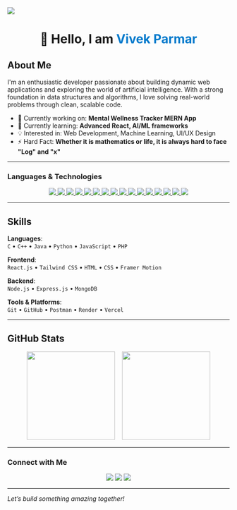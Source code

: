 <img src="https://capsule-render.vercel.app/api?type=waving&color=0:6EE7B7,100:3B82F6&height=100&section=header&text=Welcome%20to%20My%20GitHub!&fontSize=30&fontColor=ffffff" />
<h1 align="center">👋 Hello, I am <span style="color:#007acc;">Vivek Parmar</span></h1>

## About Me

I'm an enthusiastic developer passionate about building dynamic web applications and exploring the world of artificial intelligence. With a strong foundation in data structures and algorithms, I love solving real-world problems through clean, scalable code.

- 🔭 Currently working on: **Mental Wellness Tracker MERN App**
- 🌱 Currently learning: **Advanced React, AI/ML frameworks**
- 💡 Interested in: Web Development, Machine Learning, UI/UX Design
- ⚡ Hard Fact: **Whether it is mathematics or life, it is always hard to face "Log" and "x"**  

---

### Languages & Technologies

<p align="center">

  <!-- Languages -->
  <a href="https://en.wikipedia.org/wiki/C_(programming_language)">
    <img src="https://img.shields.io/badge/C-00599C?style=for-the-badge&logo=c&logoColor=white" />
  </a>
  <a href="https://isocpp.org/">
    <img src="https://img.shields.io/badge/C++-00599C?style=for-the-badge&logo=c%2B%2B&logoColor=white" />
  </a>
  <a href="https://www.java.com/">
    <img src="https://img.shields.io/badge/Java-007396?style=for-the-badge&logo=java&logoColor=white" />
  </a>
  <a href="https://www.python.org/">
    <img src="https://img.shields.io/badge/Python-3776AB?style=for-the-badge&logo=python&logoColor=white" />
  </a>
  <a href="https://developer.mozilla.org/en-US/docs/Web/JavaScript">
    <img src="https://img.shields.io/badge/JavaScript-F7DF1E?style=for-the-badge&logo=javascript&logoColor=black" />
  </a>
  <a href="https://www.php.net/">
    <img src="https://img.shields.io/badge/PHP-777BB4?style=for-the-badge&logo=php&logoColor=white" />
  </a>

  <!-- MERN Stack -->
  <a href="https://reactjs.org/">
    <img src="https://img.shields.io/badge/React-20232A?style=for-the-badge&logo=react&logoColor=61DAFB" />
  </a>
  <a href="https://nodejs.org/">
    <img src="https://img.shields.io/badge/Node.js-339933?style=for-the-badge&logo=nodedotjs&logoColor=white" />
  </a>
  <a href="https://expressjs.com/">
    <img src="https://img.shields.io/badge/Express.js-000000?style=for-the-badge&logo=express&logoColor=white" />
  </a>
  <a href="https://www.mongodb.com/">
    <img src="https://img.shields.io/badge/MongoDB-47A248?style=for-the-badge&logo=mongodb&logoColor=white" />
  </a>

  <!-- Frontend & Tools -->
  <a href="https://tailwindcss.com/">
    <img src="https://img.shields.io/badge/Tailwind_CSS-06B6D4?style=for-the-badge&logo=tailwind-css&logoColor=white" />
  </a>
  <a href="https://developer.mozilla.org/en-US/docs/Web/HTML">
    <img src="https://img.shields.io/badge/HTML5-E34F26?style=for-the-badge&logo=html5&logoColor=white" />
  </a>
  <a href="https://developer.mozilla.org/en-US/docs/Web/CSS">
    <img src="https://img.shields.io/badge/CSS3-1572B6?style=for-the-badge&logo=css3&logoColor=white" />
  </a>
  <a href="https://git-scm.com/">
    <img src="https://img.shields.io/badge/Git-F05032?style=for-the-badge&logo=git&logoColor=white" />
  </a>
  <a href="https://github.com/">
    <img src="https://img.shields.io/badge/GitHub-181717?style=for-the-badge&logo=github&logoColor=white" />
  </a>
  <a href="https://www.postman.com/">
    <img src="https://img.shields.io/badge/Postman-FF6C37?style=for-the-badge&logo=postman&logoColor=white" />
  </a>

</p>

---

## Skills

**Languages**:  
`C` • `C++` • `Java` • `Python` • `JavaScript` • `PHP`

**Frontend**:  
`React.js` • `Tailwind CSS` • `HTML` • `CSS` • `Framer Motion`

**Backend**:  
`Node.js` • `Express.js` • `MongoDB`

**Tools & Platforms**:  
`Git` • `GitHub` • `Postman` • `Render` • `Vercel`

---

## GitHub Stats

<div align="center">

  <img src="https://github-readme-stats.vercel.app/api?username=vivekxparmar&show_icons=true&theme=radical" height="200"/>
  &nbsp;&nbsp;
  <img src="https://github-readme-stats.vercel.app/api/top-langs/?username=vivekxparmar&layout=compact&theme=radical" height="200"/>

</div>

---

### Connect with Me

<p align="center">
  <a href="https://www.linkedin.com/in/vivek-parmar-047009261"><img src="https://img.shields.io/badge/LinkedIn-blue?style=for-the-badge&logo=linkedin&logoColor=white" /></a>
  <a href="https://x.com/VivekParmar000"><img src="https://img.shields.io/badge/Twitter-1DA1F2?style=for-the-badge&logo=twitter&logoColor=white" /></a>
  <a href="https://github.com/vivekxparmar"><img src="https://img.shields.io/badge/GitHub-100000?style=for-the-badge&logo=github&logoColor=white" /></a>
</p>

---

*Let’s build something amazing together!*
<!---
vivekxparmar/vivekxparmar is a ✨ special ✨ repository because its `README.md` (this file) appears on your GitHub profile.
You can click the Preview link to take a look at your changes.
--->
